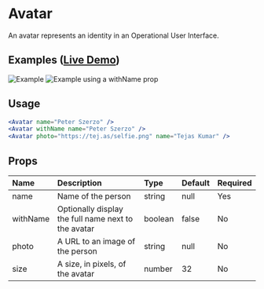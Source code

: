 # Avatar

An avatar represents an identity in an Operational User Interface.

## Examples ([Live Demo](https://operational-ui.js.org/#avatars))

![Example](https://user-images.githubusercontent.com/9947422/39760796-9dcfd7b6-52d6-11e8-832e-3cdcfe2ddb04.png)
![Example using a `withName` prop](https://user-images.githubusercontent.com/9947422/39761303-0ad863f4-52d8-11e8-9890-041306821200.png)

## Usage

```jsx
<Avatar name="Peter Szerzo" />
<Avatar withName name="Peter Szerzo" />
<Avatar photo="https://tej.as/selfie.png" name="Tejas Kumar" />
```

## Props

| Name     | Description                                         | Type    | Default | Required |
| :------- | :-------------------------------------------------- | :------ | :------ | :------- |
| name     | Name of the person                                  | string  | null    | Yes      |
| withName | Optionally display the full name next to the avatar | boolean | false   | No       |
| photo    | A URL to an image of the person                     | string  | null    | No       |
| size     | A size, in pixels, of the avatar                    | number  | 32      | No       |
